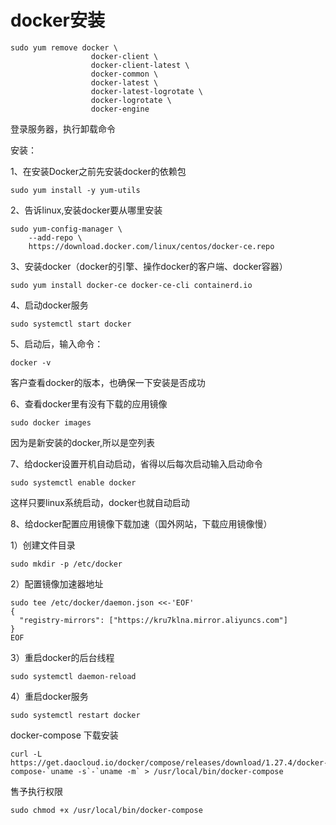 # docker安装

```
sudo yum remove docker \
                  docker-client \
                  docker-client-latest \
                  docker-common \
                  docker-latest \
                  docker-latest-logrotate \
                  docker-logrotate \
                  docker-engine
```

登录服务器，执行卸载命令



安装：

1、在安装Docker之前先安装docker的依赖包

```
sudo yum install -y yum-utils
```

2、告诉linux,安装docker要从哪里安装

```
sudo yum-config-manager \
    --add-repo \
    https://download.docker.com/linux/centos/docker-ce.repo
```


3、安装docker（docker的引擎、操作docker的客户端、docker容器）

```
sudo yum install docker-ce docker-ce-cli containerd.io
```

4、启动docker服务

```
sudo systemctl start docker
```

5、启动后，输入命令：

```
docker -v
```

  客户查看docker的版本，也确保一下安装是否成功

6、查看docker里有没有下载的应用镜像

```
sudo docker images
```

因为是新安装的docker,所以是空列表

7、给docker设置开机自动启动，省得以后每次启动输入启动命令

```
sudo systemctl enable docker
```

这样只要linux系统启动，docker也就自动启动

8、给docker配置应用镜像下载加速（国外网站，下载应用镜像慢）

1）创建文件目录

```
sudo mkdir -p /etc/docker

```

2）配置镜像加速器地址

```
sudo tee /etc/docker/daemon.json <<-'EOF'
{
  "registry-mirrors": ["https://kru7klna.mirror.aliyuncs.com"]
}
EOF
```

3）重启docker的后台线程

```
sudo systemctl daemon-reload
```

4）重启docker服务

```
sudo systemctl restart docker
```

docker-compose 下载安装

```
curl -L https://get.daocloud.io/docker/compose/releases/download/1.27.4/docker-compose-`uname -s`-`uname -m` > /usr/local/bin/docker-compose
```

售予执行权限

```
sudo chmod +x /usr/local/bin/docker-compose
```

